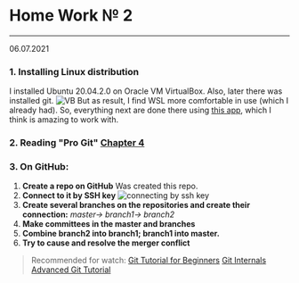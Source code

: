 # Home Work № 2
---
06.07.2021
### 1. Installing Linux distribution
I installed Ubuntu 20.04.2.0 on Oracle VM VirtualBox. Also, later there was installed git. 
![VB](/media/hw2_task1)
But as result, I find WSL more comfortable in use (which I already had). So, everything next are done there using [this app](https://www.microsoft.com/store/productId/9N0DX20HK701), which I think is amazing to work with.
### 2. Reading "Pro Git" [Chapter 4](https://git-scm.com/book/en/v2)
### 3. On GitHub:
1. **Create a repo on GitHub**
Was created this repo.
2. **Connect to it by SSH key**
![connecting by ssh key](/media/hw2_task3_2)
3. **Create several branches on the repositories and create their connection:**
_master-> branch1-> branch2_
4. **Make committees in the master and branches**
5. **Combine branch2 into branch1; branch1 into master.**
6. **Try to cause and resolve the merger conflict**

> Recommended for watch:
[Git Tutorial for Beginners](https://www.youtube.com/watch?v=DVRQoVRzMIY)
[Git Internals](https://www.youtube.com/watch?v=P6jD966jzlk)
[Advanced Git Tutorial](https://www.youtube.com/watch?v=0SJCYPsef54)


